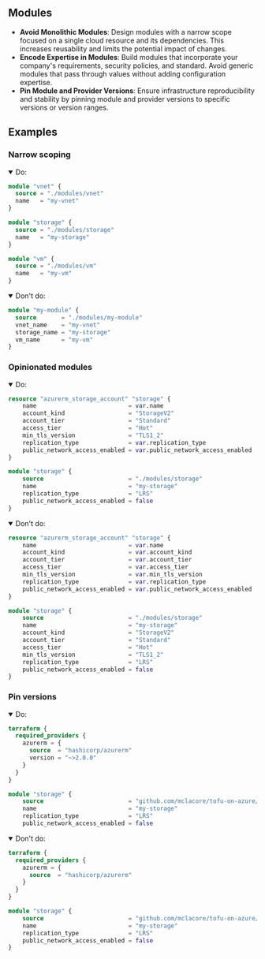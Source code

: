 ## Modules

- **Avoid Monolithic Modules**: Design modules with a narrow scope focused on a single cloud resource and its dependencies. This increases reusability and limits the potential impact of changes.
- **Encode Expertise in Modules**: Build modules that incorporate your company's requirements, security policies, and standard. Avoid generic modules that pass through values without adding configuration expertise.
- **Pin Module and Provider Versions**: Ensure infrastructure reproducibility and stability by pinning module and provider versions to specific versions or version ranges.

## Examples

### Narrow scoping

<details open>
<summary>Do:</summary>

```terraform
module "vnet" {
  source = "./modules/vnet"
  name   = "my-vnet"
}

module "storage" {
  source = "./modules/storage"
  name   = "my-storage"
}

module "vm" {
  source = "./modules/vm"
  name   = "my-vm"
}
```

</details>
<details open>
<summary>Don't do:</summary>

```terraform
module "my-module" {
  source       = "./modules/my-module"
  vnet_name    = "my-vnet"
  storage_name = "my-storage"
  vm_name      = "my-vm"
}
```

</details>

### Opinionated modules

<details open>
<summary>Do:</summary>

```terraform
resource "azurerm_storage_account" "storage" {
    name                          = var.name
    account_kind                  = "StorageV2"
    account_tier                  = "Standard"
    access_tier                   = "Hot"
    min_tls_version               = "TLS1_2"
    replication_type              = var.replication_type
    public_network_access_enabled = var.public_network_access_enabled
}
```

```terraform
module "storage" {
    source                        = "./modules/storage"
    name                          = "my-storage"
    replication_type              = "LRS"
    public_network_access_enabled = false
}
```

</details>
<details open>
<summary>Don't do:</summary>

```terraform
resource "azurerm_storage_account" "storage" {
    name                          = var.name
    account_kind                  = var.account_kind
    account_tier                  = var.account_tier
    access_tier                   = var.access_tier
    min_tls_version               = var.min_tls_version
    replication_type              = var.replication_type
    public_network_access_enabled = var.public_network_access_enabled
}

```

```terraform
module "storage" {
    source                        = "./modules/storage"
    name                          = "my-storage"
    account_kind                  = "StorageV2"
    account_tier                  = "Standard"
    access_tier                   = "Hot"
    min_tls_version               = "TLS1_2"
    replication_type              = "LRS"
    public_network_access_enabled = false
}
```

</details>

### Pin versions

<details open>
<summary>Do:</summary>

```terraform
terraform {
  required_providers {
    azurerm = {
      source  = "hashicorp/azurerm"
      version = "~>2.0.0"
    }
  }
}
```

```terraform
module "storage" {
    source                        = "github.com/mclacore/tofu-on-azure//modules/storage?ref=abcdefg"
    name                          = "my-storage"
    replication_type              = "LRS"
    public_network_access_enabled = false
```

</details>
<details open>
<summary>Don't do:</summary>

```terraform
terraform {
  required_providers {
    azurerm = {
      source  = "hashicorp/azurerm"
    }
  }
}
```

```terraform
module "storage" {
    source                        = "github.com/mclacore/tofu-on-azure//modules/storage"
    name                          = "my-storage"
    replication_type              = "LRS"
    public_network_access_enabled = false
}
```

</details>
